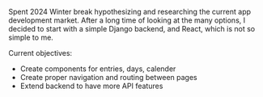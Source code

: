 Spent 2024 Winter break hypothesizing and researching the current app development market.
After a long time of looking at the many options, I decided to start with a simple Django backend, and React, which is not so simple to me.

Current objectives:
- Create components for entries, days, calender
- Create proper navigation and routing between pages
- Extend backend to have more API features
